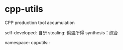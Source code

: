 # cpp-utils
CPP production tool accumulation

self-developed: 自研
stealing: 偷盗所得
synthesis：综合

namespace: cpputils::